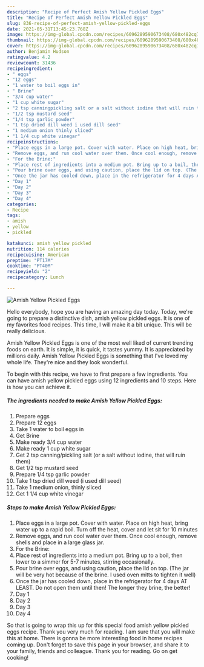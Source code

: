 ```yaml
---
description: "Recipe of Perfect Amish Yellow Pickled Eggs"
title: "Recipe of Perfect Amish Yellow Pickled Eggs"
slug: 836-recipe-of-perfect-amish-yellow-pickled-eggs
date: 2021-05-31T13:45:23.768Z
image: https://img-global.cpcdn.com/recipes/6096289590673408/680x482cq70/amish-yellow-pickled-eggs-recipe-main-photo.jpg
thumbnail: https://img-global.cpcdn.com/recipes/6096289590673408/680x482cq70/amish-yellow-pickled-eggs-recipe-main-photo.jpg
cover: https://img-global.cpcdn.com/recipes/6096289590673408/680x482cq70/amish-yellow-pickled-eggs-recipe-main-photo.jpg
author: Benjamin Hudson
ratingvalue: 4.2
reviewcount: 31436
recipeingredient:
- " eggs"
- "12 eggs"
- "1 water to boil eggs in"
- " Brine"
- "3/4 cup water"
- "1 cup white sugar"
- "2 tsp canningpickling salt or a salt without iodine that will ruin them"
- "1/2 tsp mustard seed"
- "1/4 tsp garlic powder"
- "1 tsp dried dill weed i used dill seed"
- "1 medium onion thinly sliced"
- "1 1/4 cup white vinegar"
recipeinstructions:
- "Place eggs in a large pot. Cover with water. Place on high heat, bring water up to a rapid boil. Turn off the heat, cover and let sit for 10 minutes"
- "Remove eggs, and run cool water over them. Once cool enough, remove shells and place in a large glass jar."
- "For the Brine:"
- "Place rest of ingredients into a medium pot. Bring up to a boil, then lower to a simmer for 5-7 minutes,  stirring occasionally."
- "Pour brine over eggs, and using caution, place the lid on top. (The jar will be very hot because of the brine. I used oven mitts to tighten it well)"
- "Once the jar has cooled down, place in the refrigerator for 4 days AT LEAST. Do not open them until then! The longer they brine, the better!"
- "Day 1"
- "Day 2"
- "Day 3"
- "Day 4"
categories:
- Recipe
tags:
- amish
- yellow
- pickled

katakunci: amish yellow pickled 
nutrition: 114 calories
recipecuisine: American
preptime: "PT17M"
cooktime: "PT40M"
recipeyield: "2"
recipecategory: Lunch

---
```



![Amish Yellow Pickled Eggs](https://img-global.cpcdn.com/recipes/6096289590673408/680x482cq70/amish-yellow-pickled-eggs-recipe-main-photo.jpg)

Hello everybody, hope you are having an amazing day today. Today, we're going to prepare a distinctive dish, amish yellow pickled eggs. It is one of my favorites food recipes. This time, I will make it a bit unique. This will be really delicious.



Amish Yellow Pickled Eggs is one of the most well liked of current trending foods on earth. It is simple, it is quick, it tastes yummy. It is appreciated by millions daily. Amish Yellow Pickled Eggs is something that I've loved my whole life. They're nice and they look wonderful.


To begin with this recipe, we have to first prepare a few ingredients. You can have amish yellow pickled eggs using 12 ingredients and 10 steps. Here is how you can achieve it.

<!--inarticleads1-->

##### The ingredients needed to make Amish Yellow Pickled Eggs:

1. Prepare  eggs
1. Prepare 12 eggs
1. Take 1 water to boil eggs in
1. Get  Brine
1. Make ready 3/4 cup water
1. Make ready 1 cup white sugar
1. Get 2 tsp canning/pickling salt (or a salt without iodine, that will ruin them)
1. Get 1/2 tsp mustard seed
1. Prepare 1/4 tsp garlic powder
1. Take 1 tsp dried dill weed (i used dill seed)
1. Take 1 medium onion, thinly sliced
1. Get 1 1/4 cup white vinegar




<!--inarticleads2-->

##### Steps to make Amish Yellow Pickled Eggs:

1. Place eggs in a large pot. Cover with water. Place on high heat, bring water up to a rapid boil. Turn off the heat, cover and let sit for 10 minutes
1. Remove eggs, and run cool water over them. Once cool enough, remove shells and place in a large glass jar.
1. For the Brine:
1. Place rest of ingredients into a medium pot. Bring up to a boil, then lower to a simmer for 5-7 minutes,  stirring occasionally.
1. Pour brine over eggs, and using caution, place the lid on top. (The jar will be very hot because of the brine. I used oven mitts to tighten it well)
1. Once the jar has cooled down, place in the refrigerator for 4 days AT LEAST. Do not open them until then! The longer they brine, the better!
1. Day 1
1. Day 2
1. Day 3
1. Day 4




So that is going to wrap this up for this special food amish yellow pickled eggs recipe. Thank you very much for reading. I am sure that you will make this at home. There is gonna be more interesting food in home recipes coming up. Don't forget to save this page in your browser, and share it to your family, friends and colleague. Thank you for reading. Go on get cooking!

